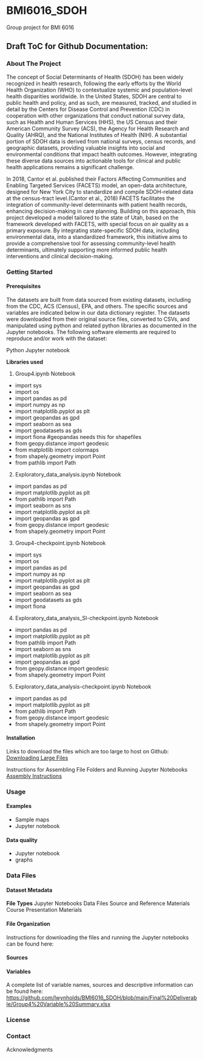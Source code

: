 # BMI6016_SDOH
Group project for BMI 6016

## Draft ToC for Github Documentation: 

### About The Project 

The concept of Social Determinants of Health (SDOH) has been widely recognized in health research, following the early efforts by the World Health Organization (WHO) to contextualize systemic and population-level health disparities worldwide. In the United States, SDOH are central to public health and policy, and as such, are measured, tracked, and studied in detail by the Centers for Disease Control and Prevention (CDC) in cooperation with other organizations that conduct national survey data, such as Health and Human Services (HHS), the US Census and their American Community Survey (ACS), the Agency for Health Research and Quality (AHRQ), and the National Institutes of Health (NIH). A substantial portion of SDOH data is derived from national surveys, census records, and geographic datasets, providing valuable insights into social and environmental conditions that impact health outcomes. However, integrating these diverse data sources into actionable tools for clinical and public health applications remains a significant challenge. 
 
In 2018, Cantor et al. published their Factors Affecting Communities and Enabling Targeted Services (FACETS) model, an open-data architecture, designed for New York City to standardize and compile SDOH-related data at the census-tract level.(Cantor et al., 2018) FACETS facilitates the integration of community-level determinants with patient health records, enhancing decision-making in care planning.  Building on this approach, this project developed a model tailored to the state of Utah, based on the framework developed with FACETS, with special focus on air quality as a primary exposure. By integrating state-specific SDOH data, including environmental data, into a standardized framework, this initiative aims to provide a comprehensive tool for assessing community-level health determinants, ultimately supporting more informed public health interventions and clinical decision-making. 

### Getting Started 

#### Prerequisites
The datasets are built from data sourced from existing datasets, including from the CDC, ACS (Census), EPA, and others. The specific sources and variables are indicated below in our data dictionary register. The datasets were downloaded from their original source files, converted to CSVs, and manipulated using python and related python libraries as documented in the Jupyter notebooks.  The following software elements are required to reproduce and/or work with the dataset: 

Python
Jupyter notebook


**Libraries used**
1. Group4.ipynb Notebook
- import sys 
- import os 
- import pandas as pd 
- import numpy as np 
- import matplotlib.pyplot as plt 
- import geopandas as gpd 
- import seaborn as sea 
- import geodatasets as gds 
- import fiona #geopandas needs this for shapefiles 
- from geopy.distance import geodesic 
- from matplotlib import colormaps 
- from shapely.geometry import Point 
- from pathlib import Path 

2. Exploratory_data_analysis.ipynb Notebook
- import pandas as pd 
- import matplotlib.pyplot as plt 
- from pathlib import Path 
- import seaborn as sns 
- import matplotlib.pyplot as plt 
- import geopandas as gpd 
- from geopy.distance import geodesic 
- from shapely.geometry import Point 

3. Group4-checkpoint.ipynb Notebook 
- import sys 
- import os 
- import pandas as pd 
- import numpy as np 
- import matplotlib.pyplot as plt 
- import geopandas as gpd 
- import seaborn as sea 
- import geodatasets as gds 
- import fiona 

4. Exploratory_data_analysis_SI-checkpoint.ipynb Notebook 
- import pandas as pd 
- import matplotlib.pyplot as plt 
- from pathlib import Path 
- import seaborn as sns 
- import matplotlib.pyplot as plt 
- import geopandas as gpd 
- from geopy.distance import geodesic 
- from shapely.geometry import Point 

5. Exploratory_data_analysis-checkpoint.ipynb Notebook 
- import pandas as pd 
- import matplotlib.pyplot as plt 
- from pathlib import Path 
- from geopy.distance import geodesic 
- from shapely.geometry import Point


#### Installation 

Links to download the files which are too large to host on Github: 
[Downloading Large Files](https://github.com/lwynholds/BMI6016_SDOH/blob/main/Final%20Deliverable/Data%20Files/z%20To%20retrieve%20large%20data%20files%2C%20DO%20THIS.md)

Instructions for Assembling File Folders and Running Jupyter Notebooks
[Assembly Instructions](https://github.com/lwynholds/BMI6016_SDOH/blob/main/Final%20Deliverable/Assembly_instructions.md)

### Usage 

#### Examples 
- Sample maps
- Jupyter notebook 

#### Data quality 
- Jupyter notebook
- graphs 

### Data Files 

#### Dataset Metadata 

**File Types**
Jupyter Notebooks
Data Files
Source and Reference Materials
Course Presentation Materials

#### File Organization
Instructions for downloading the files and running the Jupyter notebooks can be found here:


#### Sources 

#### Variables
A complete list of variable names, sources and descriptive information can be found here:
https://github.com/lwynholds/BMI6016_SDOH/blob/main/Final%20Deliverable/Group4%20Variable%20Summary.xlsx 

### License 

### Contact 

Acknowledgments 
